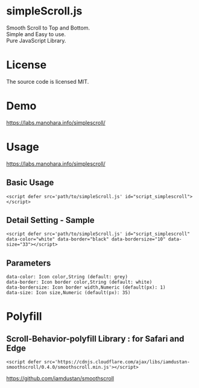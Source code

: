 # simpleScroll.js
Smooth Scroll to Top and Bottom.<br/>
Simple and Easy to use.<br/>
Pure JavaScript Library.
# License
The source code is licensed MIT.
# Demo
https://labs.manohara.info/simplescroll/
# Usage
https://labs.manohara.info/simplescroll/
## Basic Usage
```
<script defer src='path/to/simpleScroll.js' id="script_simplescroll"></script>
```

## Detail Setting - Sample
```
<script defer src='path/to/simpleScroll.js' id="script_simplescroll" data-color="white" data-border="black" data-bordersize="10" data-size="33"></script>
```

## Parameters
```
data-color: Icon color,String (default: grey)
data-border: Icon border color,String (default: white)
data-bordersize: Icon border width,Numeric (default(px): 1)
data-size: Icon size,Numeric (default(px): 35)
```

# Polyfill
## Scroll-Behavior-polyfill Library : for Safari and Edge
```
<script defer src='https://cdnjs.cloudflare.com/ajax/libs/iamdustan-smoothscroll/0.4.0/smoothscroll.min.js'></script>
```
https://github.com/iamdustan/smoothscroll
